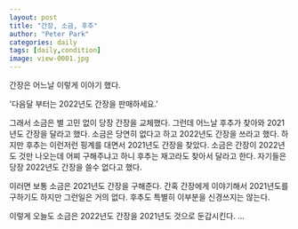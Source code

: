 ```yaml
---
layout: post
title: "간장, 소금, 후추"
author: "Peter Park"
categories: daily
tags: [daily,condition]
image: view-0001.jpg
---
```


간장은 어느날 이렇게 이야기 했다.

'다음달 부터는 2022년도 간장을 판매하세요.'

그래서 소금은 별 고민 없이 당장 간장을 교체했다.
그런데 어느날 후추가 찾아와 2021년도 간장을 달라고 했다.
소금은 당연히 없다고 하고 2022년도 간장을 쓰라고 했다.
하지만 후추는 이런저런 핑계를 대면서 2021년도 간장을 찾았다.
소금은 간장이 2022년도 것만 나오는데 어찌 구해주냐고 하니 후추는 재고라도 찾아서 달라고 한다.
자기들은 당장 2022년도 간장을 쓸수 없다고 했다.

이러면 보통 소금은 2021년도 간장을 구해준다.
간혹 간장에게 이야기해서 2021년도를 구하기도 하지만 그런일은 거의 없다.
후추도 특별히 이부분을 신경쓰지는 않는다.

이렇게 오늘도 소금은 2022년도 간장을 2021년도 것으로 둔갑시킨다.
...
